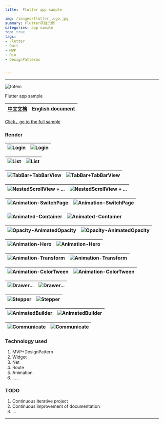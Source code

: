 ```yaml
---
title:	Flutter app sample

img: /images/flutter_logo.jpg
summary: Flutter项目示例
categories: app sample
top: true
tags:
- Flutter
- Dart
- MVP
- Dio
- DesignPatterns


---
```


----

![totem](https://github.com/pdliuw/pdliuw.github.io/blob/master/images/totem_four_logo.jpg?raw=true)



Flutter app sample


|[中文文档](/README_CH.md)|[English document](/README.md)|
|:-|:-|

[Click，go to the full sample](https://github.com/pdliuw/flutter_app_sample)


### Render



|![Login](https://github.com/pdliuw/pdliuw.github.io/blob/master/images/flutter_app_sample/flutter_app_sample_ios_platform.gif?raw=true)|![Login](https://github.com/pdliuw/pdliuw.github.io/blob/master/images/flutter_app_sample/flutter_app_sample_android_platform.gif?raw=true)|
|:-|:-|

|![List](https://github.com/pdliuw/pdliuw.github.io/blob/master/images/flutter_app_sample/flutter_app_sample_main_list_page.gif?raw=true)|![List](https://github.com/pdliuw/pdliuw.github.io/blob/master/images/flutter_app_sample/flutter_app_sample_main_list_page_android.gif?raw=true)|
|:-|:-|

|![TabBar+TabBarView](https://github.com/pdliuw/pdliuw.github.io/blob/master/images/flutter_app_sample/flutter_app_sample_toolbar_viewpage_fragment.gif?raw=true)|![TabBar+TabBarView](https://github.com/pdliuw/pdliuw.github.io/blob/master/images/flutter_app_sample/flutter_app_sample_toolbar_viewpage_fragment_android.gif?raw=true)|
|:-|:-|

|![NestedScrollView + ...](https://github.com/pdliuw/pdliuw.github.io/blob/master/images/flutter_app_sample/flutter_app_sample_toolbar_collapsing_viewpage_fragment.gif?raw=true)|![NestedScrollView + ...](https://github.com/pdliuw/pdliuw.github.io/blob/master/images/flutter_app_sample/flutter_app_sample_toolbar_collapsing_viewpage_fragment_android.gif?raw=true)|
|:-|:-|

|![Animation-SwitchPage](https://github.com/pdliuw/pdliuw.github.io/blob/master/images/flutter_app_sample/flutter_app_sample_anim_switch_page_ios.gif?raw=true)|![Animation-SwitchPage](https://github.com/pdliuw/pdliuw.github.io/blob/master/images/flutter_app_sample/flutter_app_sample_anim_switch_page_android.gif?raw=true)|
|:-|:-|

|![Animated-Container](https://github.com/pdliuw/pdliuw.github.io/blob/master/images/flutter_app_sample/flutter_app_sample_anim_animated_container_ios.gif?raw=true)|![Animated-Container](https://github.com/pdliuw/pdliuw.github.io/blob/master/images/flutter_app_sample/flutter_app_sample_anim_animated_container_android.gif?raw=true)|
|:-|:-|

|![Opacity-AnimatedOpacity](https://github.com/pdliuw/pdliuw.github.io/blob/master/images/flutter_app_sample/flutter_app_sample_anim_opacity_and_animated_opacity_ios.gif?raw=true)|![Opacity-AnimatedOpacity](https://github.com/pdliuw/pdliuw.github.io/blob/master/images/flutter_app_sample/flutter_app_sample_anim_opacity_and_animated_opacity_android.gif?raw=true)|
|:-|:-|

|![Animation-Hero](https://github.com/pdliuw/pdliuw.github.io/blob/master/images/flutter_app_sample/flutter_app_sample_anim_hero_ios.gif?raw=true)|![Animation-Hero](https://github.com/pdliuw/pdliuw.github.io/blob/master/images/flutter_app_sample/flutter_app_sample_anim_hero_android.gif?raw=true)|
|:-|:-|


|![Animation-Transform](https://github.com/pdliuw/pdliuw.github.io/blob/master/images/flutter_app_sample/flutter_app_sample_anim_transform_ios.gif?raw=true)|![Animation-Transform](https://github.com/pdliuw/pdliuw.github.io/blob/master/images/flutter_app_sample/flutter_app_sample_anim_transform_android.gif?raw=true)|
|:-|:-|

|![Animation-ColorTween](https://github.com/pdliuw/pdliuw.github.io/blob/master/images/flutter_app_sample/flutter_app_sample_anim_color_tween_ios.gif?raw=true)|![Animation-ColorTween](https://github.com/pdliuw/pdliuw.github.io/blob/master/images/flutter_app_sample/flutter_app_sample_anim_color_tween_android.gif?raw=true)|
|:-|:-|

|![Drawer...](https://github.com/pdliuw/pdliuw.github.io/blob/master/images/flutter_app_sample/flutter_app_sample_bottomsheet_drawer_ios.gif?raw=true)|![Drawer...](https://github.com/pdliuw/pdliuw.github.io/blob/master/images/flutter_app_sample/flutter_app_sample_bottomsheet_drawer_android.gif?raw=true)|
|:-|:-|


|![Stepper](https://github.com/pdliuw/pdliuw.github.io/blob/master/images/flutter_app_sample/flutter_app_sample_anim_stepper_ios.gif?raw=true)|![Stepper](https://github.com/pdliuw/pdliuw.github.io/blob/master/images/flutter_app_sample/flutter_app_sample_anim_stepper_android.gif?raw=true)|
|:-|:-|


|![AnimatedBuilder](https://github.com/pdliuw/pdliuw.github.io/blob/master/images/flutter_app_sample/flutter_app_sample_anim_animated_builder_ios.gif?raw=true)|![AnimatedBuilder](https://github.com/pdliuw/pdliuw.github.io/blob/master/images/flutter_app_sample/flutter_app_sample_anim_animated_builder_android.gif?raw=true)|
|:-|:-|


|![Communicate](https://github.com/pdliuw/pdliuw.github.io/blob/master/images/flutter_app_sample/flutter_app_sample_communicate_change_notifier_ios.gif?raw=true)|![Communicate](https://github.com/pdliuw/pdliuw.github.io/blob/master/images/flutter_app_sample/flutter_app_sample_communicate_change_notifier_android.gif?raw=true)|
|:-|:-|



###	Technology used


1.  MVP+DesignPattern
2.  Widget
3.	Net
4.  Route
5.  Animation
6.  ......


### TODO

1.  Continuous iterative project
2.  Continuous improvement of documentation
3.  ...

----






